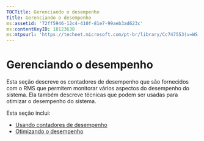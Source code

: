 ```yaml
---
TOCTitle: Gerenciando o desempenho
Title: Gerenciando o desempenho
ms:assetid: '72ff5946-12c4-410f-81e7-99aeb3ad623c'
ms:contentKeyID: 18123638
ms:mtpsurl: 'https://technet.microsoft.com/pt-br/library/Cc747553(v=WS.10)'
---
```


Gerenciando o desempenho
========================

Esta seção descreve os contadores de desempenho que são fornecidos com o RMS que permitem monitorar vários aspectos do desempenho do sistema. Ela também descreve técnicas que podem ser usadas para otimizar o desempenho do sistema.

Esta seção inclui:

-   [Usando contadores de desempenho](https://technet.microsoft.com/096c3b17-c082-46c4-939c-4373af0c9dec)
-   [Otimizando o desempenho](https://technet.microsoft.com/24dc9ca4-652b-41a6-9a99-95fdeca9120b)
